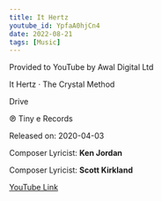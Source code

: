 ```yaml
---
title: It Hertz
youtube_id: YpfaA0hjCn4
date: 2022-08-21
tags: [Music]
---
```

Provided to YouTube by Awal Digital Ltd

It Hertz · The Crystal Method

Drive

℗ Tiny e Records

Released on: 2020-04-03

Composer  Lyricist: **Ken Jordan**

Composer  Lyricist: **Scott Kirkland**


[YouTube Link](https://www.youtube.com/watch?v=YpfaA0hjCn4)

